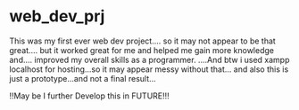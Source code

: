 # web_dev_prj
This was my first ever web dev project....
so it may not appear to be that great....
but it worked great for me and helped me gain more knowledge and....
improved my overall skills as a programmer.
....And btw i used xampp localhost for hosting...so it may appear messy without that... and also this is just a prototype...and not a final result...

!!May be I further Develop this in FUTURE!!!


